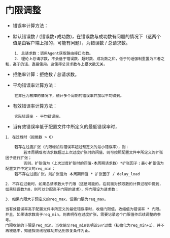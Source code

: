 # 门限调整

* 错误率计算方法：

* 默认错误数 / (错误数+成功数)，在错误数与成功数有问题的情况下（这两个值是由客户端上报的，可能有问题），为错误数 / 总请求数。

```
    1. 总请求数：调用Agent获取路由接口次数。
    2. 理论上总请求数，不会低于错误数、超时数、成功数之和，低于的话强制重置为三者之和，高于的话，直接使用。这使得总请求数与上报次数无关。
```

* 拒绝率计算：拒绝数 / 总请求数。

* 平均错误率计算方法：

```
    在非压力故障的情况下，统计多个周期的错误率并加以平均得到。
```

* 有效错误率计算方法：

```
    实际错误率 - 平均错误率。
```

* 当有效错误率低于配置文件中所定义的最低错误率时，

```
1. 在过载时（拒绝数 > 0）

    若存在过度扩张（门限增加后错误率超过预定义的最小错误率），则：
        若本周期成功请求数超过上次过度扩张时的阀值，则可按照配置文件中所定义的扩张因子进行扩张；
        否则，扩张值为（上次过度扩张时的阀值-本周期请求数）*扩张因子；最小扩张值为配置文件中定义的req_min；
    若不存在过度扩张，则扩张值为 本周期阀值 * 扩张因子 / delay_load

2. 不存在过载时，如果总请求数大于门限（这是可能的，在前面对预取数的计算过程中提到，如果错误数为0，则可以分配高于门限的请求），将门限设为请求数；

3. 如果门限大于预定义的req_max，设置门限为req_max。

当有效错误率高于配置文件中所定义的最低错误率时，收缩门限值，收缩值为错误率 * 门限。并且，如果请求数高于req_min，则表明存在过度扩张，需要记录这个门限值作后续调整的参考。
门限收缩的下限是req_min。当收缩至req_min表明该Svr过载（初始化为req_min+1），并不再被选中，知道探测线程成功并达到恢复条件为止。
```
